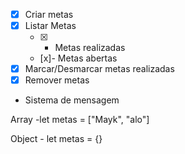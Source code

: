 - [x] Criar metas
- [x] Listar Metas
  - [x] - Metas realizadas
  - [x]- Metas abertas
- [x] Marcar/Desmarcar metas realizadas
- [x] Remover metas
- Sistema de mensagem

Array -let metas = ["Mayk", "alo"]

Object - let metas = {}
